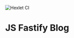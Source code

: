 ![Hexlet CI](https://github.com/PunchGott/hexlet_ci_homework/actions/workflows/nodejs.yml/badge.svg)

# JS Fastify Blog

